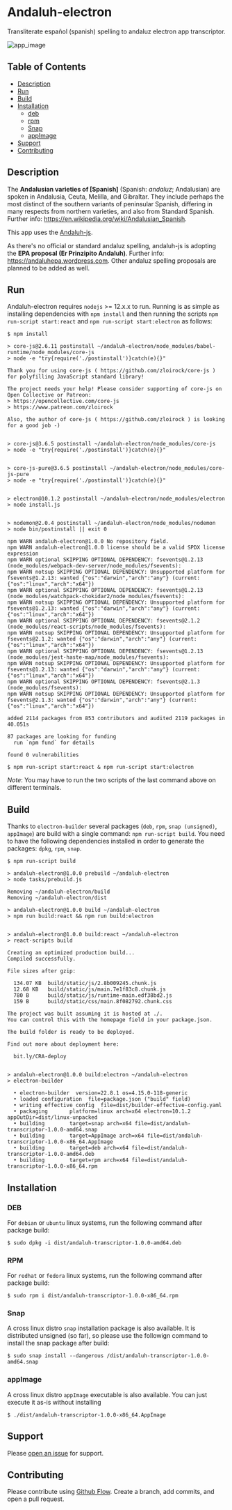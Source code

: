 # Andaluh-electron

Transliterate español (spanish) spelling to andaluz electron app transcriptor.

![app_image](https://user-images.githubusercontent.com/30650412/93900411-a3972480-fcf5-11ea-83ed-600805a35ba9.png)

## Table of Contents

- [Description](#description)
- [Run](#run)
- [Build](#build)
- [Installation](#installation)
  - [deb](#deb)
  - [rpm](#rpm)
  - [Snap](#snap)
  - [appImage](#appimage)
- [Support](#support)
- [Contributing](#contributing)

## Description

The **Andalusian varieties of [Spanish]** (Spanish: *andaluz*; Andalusian) are spoken in Andalusia, Ceuta, Melilla, and Gibraltar. They include perhaps the most distinct of the southern variants of peninsular Spanish, differing in many respects from northern varieties, and also from Standard Spanish. Further info: https://en.wikipedia.org/wiki/Andalusian_Spanish.

This app uses the [Andaluh-js](https://github.com/andalugeeks/andaluh-js).

As there's no official or standard andaluz spelling, andaluh-js is adopting the **EPA proposal (Er Prinzipito Andaluh)**. Further info: https://andaluhepa.wordpress.com. Other andaluz spelling proposals are planned to be added as well.

## Run

Andaluh-electron requires `nodejs` >= 12.x.x to run. Running is as simple as installing dependencies with `npm install` and then running the scripts `npm run-script start:react` and `npm run-script start:electron` as follows:

```
$ npm install

> core-js@2.6.11 postinstall ~/andaluh-electron/node_modules/babel-runtime/node_modules/core-js
> node -e "try{require('./postinstall')}catch(e){}"

Thank you for using core-js ( https://github.com/zloirock/core-js ) for polyfilling JavaScript standard library!

The project needs your help! Please consider supporting of core-js on Open Collective or Patreon: 
> https://opencollective.com/core-js 
> https://www.patreon.com/zloirock 

Also, the author of core-js ( https://github.com/zloirock ) is looking for a good job -)


> core-js@3.6.5 postinstall ~/andaluh-electron/node_modules/core-js
> node -e "try{require('./postinstall')}catch(e){}"


> core-js-pure@3.6.5 postinstall ~/andaluh-electron/node_modules/core-js-pure
> node -e "try{require('./postinstall')}catch(e){}"


> electron@10.1.2 postinstall ~/andaluh-electron/node_modules/electron
> node install.js


> nodemon@2.0.4 postinstall ~/andaluh-electron/node_modules/nodemon
> node bin/postinstall || exit 0

npm WARN andaluh-electron@1.0.0 No repository field.
npm WARN andaluh-electron@1.0.0 license should be a valid SPDX license expression
npm WARN optional SKIPPING OPTIONAL DEPENDENCY: fsevents@1.2.13 (node_modules/webpack-dev-server/node_modules/fsevents):
npm WARN notsup SKIPPING OPTIONAL DEPENDENCY: Unsupported platform for fsevents@1.2.13: wanted {"os":"darwin","arch":"any"} (current: {"os":"linux","arch":"x64"})
npm WARN optional SKIPPING OPTIONAL DEPENDENCY: fsevents@1.2.13 (node_modules/watchpack-chokidar2/node_modules/fsevents):
npm WARN notsup SKIPPING OPTIONAL DEPENDENCY: Unsupported platform for fsevents@1.2.13: wanted {"os":"darwin","arch":"any"} (current: {"os":"linux","arch":"x64"})
npm WARN optional SKIPPING OPTIONAL DEPENDENCY: fsevents@2.1.2 (node_modules/react-scripts/node_modules/fsevents):
npm WARN notsup SKIPPING OPTIONAL DEPENDENCY: Unsupported platform for fsevents@2.1.2: wanted {"os":"darwin","arch":"any"} (current: {"os":"linux","arch":"x64"})
npm WARN optional SKIPPING OPTIONAL DEPENDENCY: fsevents@1.2.13 (node_modules/jest-haste-map/node_modules/fsevents):
npm WARN notsup SKIPPING OPTIONAL DEPENDENCY: Unsupported platform for fsevents@1.2.13: wanted {"os":"darwin","arch":"any"} (current: {"os":"linux","arch":"x64"})
npm WARN optional SKIPPING OPTIONAL DEPENDENCY: fsevents@2.1.3 (node_modules/fsevents):
npm WARN notsup SKIPPING OPTIONAL DEPENDENCY: Unsupported platform for fsevents@2.1.3: wanted {"os":"darwin","arch":"any"} (current: {"os":"linux","arch":"x64"})

added 2114 packages from 853 contributors and audited 2119 packages in 40.051s

87 packages are looking for funding
  run `npm fund` for details

found 0 vulnerabilities

$ npm run-script start:react & npm run-script start:electron
```

*Note*: You may have to run the two scripts of the last command above on different terminals.

## Build

Thanks to `electron-builder` several packages (`deb`, `rpm`, `snap (unsigned)`, `appImage`) are build with a single command: `npm run-script build`.  You need to have the following dependencies installed in order to generate the packages: `dpkg`, `rpm`, `snap`.


```
$ npm run-script build

> andaluh-electron@1.0.0 prebuild ~/andaluh-electron
> node tasks/prebuild.js

Removing ~/andaluh-electron/build
Removing ~/andaluh-electron/dist

> andaluh-electron@1.0.0 build ~/andaluh-electron
> npm run build:react && npm run build:electron


> andaluh-electron@1.0.0 build:react ~/andaluh-electron
> react-scripts build

Creating an optimized production build...
Compiled successfully.

File sizes after gzip:

  134.07 KB  build/static/js/2.8b009245.chunk.js
  12.68 KB   build/static/js/main.7e1f83c8.chunk.js
  780 B      build/static/js/runtime-main.edf38bd2.js
  159 B      build/static/css/main.8f082792.chunk.css

The project was built assuming it is hosted at ./.
You can control this with the homepage field in your package.json.

The build folder is ready to be deployed.

Find out more about deployment here:

  bit.ly/CRA-deploy


> andaluh-electron@1.0.0 build:electron ~/andaluh-electron
> electron-builder

  • electron-builder  version=22.8.1 os=4.15.0-118-generic
  • loaded configuration  file=package.json ("build" field)
  • writing effective config  file=dist/builder-effective-config.yaml
  • packaging       platform=linux arch=x64 electron=10.1.2 appOutDir=dist/linux-unpacked
  • building        target=snap arch=x64 file=dist/andaluh-transcriptor-1.0.0-amd64.snap
  • building        target=AppImage arch=x64 file=dist/andaluh-transcriptor-1.0.0-x86_64.AppImage
  • building        target=deb arch=x64 file=dist/andaluh-transcriptor-1.0.0-amd64.deb
  • building        target=rpm arch=x64 file=dist/andaluh-transcriptor-1.0.0-x86_64.rpm
```

## Installation

### DEB

For `debian` or `ubuntu` linux systems, run the following command after package build:

```
$ sudo dpkg -i dist/andaluh-transcriptor-1.0.0-amd64.deb
```

### RPM

For `redhat` or `fedora` linux systems, run the following command after package build:

```
$ sudo rpm i dist/andaluh-transcriptor-1.0.0-x86_64.rpm
``` 

### Snap

A cross linux distro `snap` installation package is also available. It is distributed unsigned (so far), so please use the followign command to install the snap package after build:

```
$ sudo snap install --dangerous /dist/andaluh-transcriptor-1.0.0-amd64.snap
```

### appImage

A cross linux distro `appImage` executable is also available. You can just execute it as-is without installing

```
$ ./dist/andaluh-transcriptor-1.0.0-x86_64.AppImage
```

## Support

Please [open an issue](https://github.com/andalugeeks/andaluh-electron/issues/new) for support.

## Contributing

Please contribute using [Github Flow](https://guides.github.com/introduction/flow/). Create a branch, add commits, and open a pull request.
